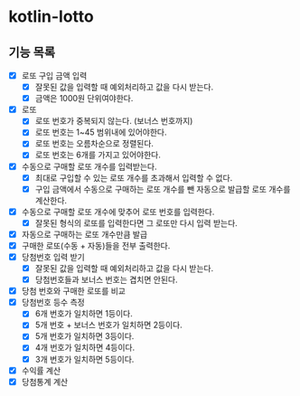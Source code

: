 # kotlin-lotto

## 기능 목록

- [x] 로또 구입 금액 입력
    - [x] 잘못된 값을 입력할 때 예외처리하고 값을 다시 받는다.
    - [x] 금액은 1000원 단위여야한다.
- [x] 로또
    - [x] 로또 번호가 중복되지 않는다. (보너스 번호까지)
    - [x] 로또 번호는 1~45 범위내에 있어야한다.
    - [x] 로또 번호는 오름차순으로 정렬된다.
    - [x] 로또 번호는 6개를 가지고 있어야한다.
- [x] 수동으로 구매할 로또 개수를 입력받는다.
    - [x] 최대로 구입할 수 있는 로또 개수를 초과해서 입력할 수 없다.
    - [x] 구입 금액에서 수동으로 구매하는 로또 개수를 뺀 자동으로 발급할 로또 개수를 계산한다.
- [x] 수동으로 구매할 로또 개수에 맞추어 로또 번호를 입력한다.
    - [x] 잘못된 형식의 로또를 입력한다면 그 로또만 다시 입력 받는다.
- [x] 자동으로 구매하는 로또 개수만큼 발급
- [x] 구매한 로또(수동 + 자동)들을 전부 출력한다.
- [x] 당첨번호 입력 받기
    - [x] 잘못된 값을 입력할 때 예외처리하고 값을 다시 받는다.
    - [x] 당첨번호들과 보너스 번호는 겹치면 안된다.
- [x] 당첨 번호와 구매한 로또를 비교
- [x] 당첨번호 등수 측정
    - [x] 6개 번호가 일치하면 1등이다.
    - [x] 5개 번호 + 보너스 번호가 일치하면 2등이다.
    - [x] 5개 번호가 일치하면 3등이다.
    - [x] 4개 번호가 일치하면 4등이다.
    - [x] 3개 번호가 일치하면 5등이다.
- [x] 수익률 계산
- [x] 당첨통계 계산

